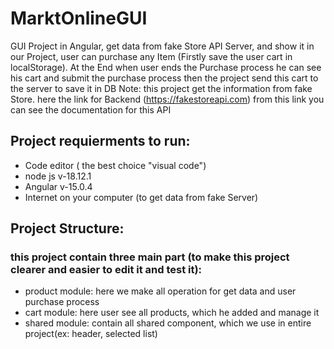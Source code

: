 # MarktOnlineGUI
GUI Project in Angular, get data from fake Store API Server, and show it in our Project, user can purchase any Item (Firstly save the user cart in localStorage). At the End when user ends the Purchase process he can see his cart and submit the purchase process then the project send this cart to the server to save it in DB
Note: this project get the information from fake Store. here the link for Backend  (https://fakestoreapi.com) from this link you can see the documentation for this API

## Project requierments to run:
* Code editor ( the best choice "visual code")
* node js v-18.12.1
* Angular v-15.0.4
* Internet on your computer (to get data from fake Server)

## Project Structure:
### this project contain three main part (to make this project clearer and easier to edit it and test it):
* product module: here we make all operation for get data and user purchase process
* cart module: here user see all products, which he added and manage it
* shared module: contain all shared component, which we use in entire project(ex: header, selected list)
